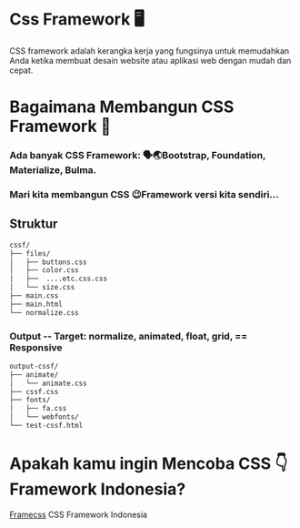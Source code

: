 # Css Framework 🖥️
CSS framework adalah kerangka kerja yang fungsinya untuk memudahkan Anda ketika membuat desain website atau aplikasi web dengan mudah dan cepat.
# Bagaimana Membangun CSS Framework 🤷
### Ada banyak CSS Framework: 🗣️🌏Bootstrap, Foundation, Materialize, Bulma.
### Mari kita membangun CSS 😉Framework versi kita sendiri...
## Struktur
```txt
cssf/
├── files/
│   ├── buttons.css
│   ├── color.css
│   ├──  ....etc.css.css
│   └── size.css
├── main.css
├── main.html
└── normalize.css
```
### Output -- Target: normalize, animated, float, grid, == Responsive
```txt
output-cssf/
├── animate/
│   └── animate.css
├── cssf.css
├── fonts/
│   ├── fa.css
│   └── webfonts/
└── test-cssf.html
```
# Apakah kamu ingin Mencoba CSS 👇 Framework Indonesia? 
[Framecss](https://github.com/nelsenpro/frame) CSS Framework Indonesia 
